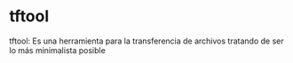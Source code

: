 # tftool
tftool: Es una herramienta para la transferencia de archivos tratando de ser lo más minimalista posible
